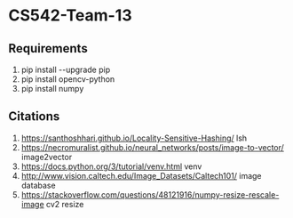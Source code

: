 # CS542-Team-13
## Requirements
1. pip install --upgrade pip
2. pip install opencv-python
3. pip install numpy
## Citations
1. https://santhoshhari.github.io/Locality-Sensitive-Hashing/ lsh
2. https://necromuralist.github.io/neural_networks/posts/image-to-vector/ image2vector
3. https://docs.python.org/3/tutorial/venv.html venv
4. http://www.vision.caltech.edu/Image_Datasets/Caltech101/ image database
5. https://stackoverflow.com/questions/48121916/numpy-resize-rescale-image cv2 resize

